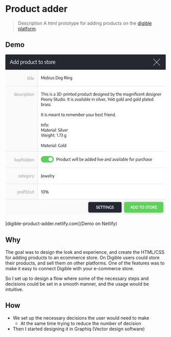 # Product adder

> Description
> A html prototype for adding products on the [digible platform](https://www.digible.net).

## Demo

<img src="https://raw.githubusercontent.com/johann1301h/productAdder/master/Screenshot.png" alt="Screenshot" width="501px" title="This  is just a screenshot, click the demo link to see it in action." />

[digible-product-adder.netlify.com](Demo on Netlify)

## Why

The goal was to design the look and experience, and create the HTML/CSS for adding products to an ecommerce store. 
On Digible users could store their products, and sell them on other platforms. 
One of the features was to make it easy to connect Digible with your e-commerce store.

So I set up to design a flow where some of the necessary steps and decisions could be set in a smooth manner, and the usage would be intuitive.

## How

* We set up the necessary decisions the user would need to make
  * At the same time trying to reduce the number of decision
* Then I started designing it in Graphiq (Vector design software)
